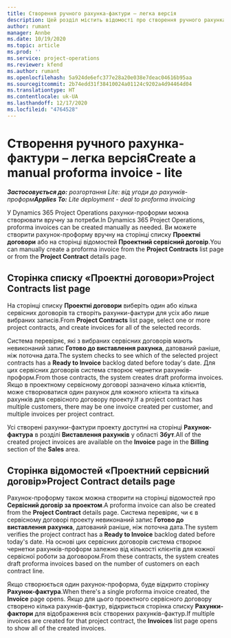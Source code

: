 ```yaml
---
title: Створення ручного рахунка-фактури – легка версія
description: Цей розділ містить відомості про створення ручного рахунка-проформи у Project Operations.
author: rumant
manager: Annbe
ms.date: 10/19/2020
ms.topic: article
ms.prod: ''
ms.service: project-operations
ms.reviewer: kfend
ms.author: rumant
ms.openlocfilehash: 5a924de6efc377e28a20e038e7deac04616b95aa
ms.sourcegitcommit: 2b74edd31f38410024a01124c9202a4d94464d04
ms.translationtype: HT
ms.contentlocale: uk-UA
ms.lasthandoff: 12/17/2020
ms.locfileid: "4764528"
---
```

# <a name="create-a-manual-proforma-invoice---lite"></a><span data-ttu-id="266c7-103">Створення ручного рахунка-фактури – легка версія</span><span class="sxs-lookup"><span data-stu-id="266c7-103">Create a manual proforma invoice - lite</span></span>

<span data-ttu-id="266c7-104">_**Застосовується до:** розгортання Lite: від угоди до рахунків-проформ_</span><span class="sxs-lookup"><span data-stu-id="266c7-104">_**Applies To:** Lite deployment - deal to proforma invoicing_</span></span>

<span data-ttu-id="266c7-105">У Dynamics 365 Project Operations рахунки-проформи можна створювати вручну за потреби.</span><span class="sxs-lookup"><span data-stu-id="266c7-105">In Dynamics 365 Project Operations, proforma invoices can be created manually as needed.</span></span> <span data-ttu-id="266c7-106">Ви можете створити рахунок-проформу вручну на сторінці списку **Проектні договори** або на сторінці відомостей **Проектний сервісний договір**.</span><span class="sxs-lookup"><span data-stu-id="266c7-106">You can manually create a proforma invoice from the **Project Contracts** list page or from the **Project Contract** details page.</span></span>

##  <a name="project-contracts-list-page"></a><span data-ttu-id="266c7-107">Сторінка списку «Проектні договори»</span><span class="sxs-lookup"><span data-stu-id="266c7-107">Project Contracts list page</span></span>

<span data-ttu-id="266c7-108">На сторінці списку **Проектні договори** виберіть один або кілька сервісних договорів та створіть рахунки-фактури для усіх або лише вибраних записів.</span><span class="sxs-lookup"><span data-stu-id="266c7-108">From **Project Contracts** list page, select one or more project contracts, and create invoices for all of the selected records.</span></span>

<span data-ttu-id="266c7-109">Система перевіряє, які з вибраних сервісних договорів мають невиконаний запис **Готово до виставлення рахунка**, датований раніше, ніж поточна дата.</span><span class="sxs-lookup"><span data-stu-id="266c7-109">The system checks to see which of the selected project contracts has a **Ready to Invoice** backlog dated before today's date.</span></span> <span data-ttu-id="266c7-110">Для цих сервісних договорів система створює чернетки рахунків-проформ.</span><span class="sxs-lookup"><span data-stu-id="266c7-110">From those contracts, the system creates draft proforma invoices.</span></span> <span data-ttu-id="266c7-111">Якщо в проектному сервісному договорі зазначено кілька клієнтів, може створюватися один рахунок для кожного клієнта та кілька рахунків для сервісного договору проекту.</span><span class="sxs-lookup"><span data-stu-id="266c7-111">If a project contract has multiple customers, there may be one invoice created per customer, and multiple invoices per project contract.</span></span>

<span data-ttu-id="266c7-112">Усі створені рахунки-фактури проекту доступні на сторінці **Рахунок-фактура** в розділі **Виставлення рахунків** у області **Збут**.</span><span class="sxs-lookup"><span data-stu-id="266c7-112">All of the created project invoices are available on the **Invoice** page in the **Billing** section of the **Sales** area.</span></span>

## <a name="project-contract-details-page"></a><span data-ttu-id="266c7-113">Сторінка відомостей «Проектний сервісний договір»</span><span class="sxs-lookup"><span data-stu-id="266c7-113">Project Contract details page</span></span>

<span data-ttu-id="266c7-114">Рахунок-проформу також можна створити на сторінці відомостей про **Сервісний договір за проектом**.</span><span class="sxs-lookup"><span data-stu-id="266c7-114">A proforma invoice can also be created from the **Project Contract** details page.</span></span> <span data-ttu-id="266c7-115">Система перевіряє, чи є в сервісному договорі проекту невиконаний запис **Готово до виставлення рахунка**, датований раніше, ніж поточна дата.</span><span class="sxs-lookup"><span data-stu-id="266c7-115">The system verifies the project contract has a **Ready to Invoice** backlog dated before today's date.</span></span> <span data-ttu-id="266c7-116">На основі цих сервісних договорів система створює чернетки рахунків-проформ залежно від кількості клієнтів для кожної сервісної роботи за договором.</span><span class="sxs-lookup"><span data-stu-id="266c7-116">From these contracts, the system creates draft proforma invoices based on the number of customers on each contract line.</span></span>

<span data-ttu-id="266c7-117">Якщо створюється один рахунок-проформа, буде відкрито сторінку **Рахунок-фактура**.</span><span class="sxs-lookup"><span data-stu-id="266c7-117">When there's a single proforma invoice created, the **Invoice** page opens.</span></span> <span data-ttu-id="266c7-118">Якщо для цього проектного сервісного договору створено кілька рахунків-фактур, відкриється сторінка списку **Рахунки-фактори** для відображення всіх створених рахунків-фактур.</span><span class="sxs-lookup"><span data-stu-id="266c7-118">If multiple invoices are created for that project contract, the **Invoices** list page opens to show all of the created invoices.</span></span>
